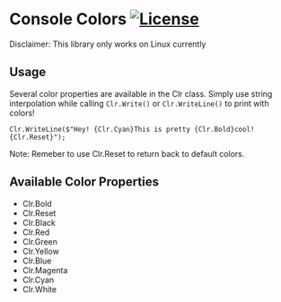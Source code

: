 # Console Colors [![License][License]](LICENSE.md)

[License]: https://img.shields.io/badge/License-MIT-blue.svg

Disclaimer: This library only works on Linux currently

## Usage

Several color properties are available in the Clr class. Simply use string interpolation while calling `Clr.Write()` or `Clr.WriteLine()` to print with colors!

```
Clr.WriteLine($"Hey! {Clr.Cyan}This is pretty {Clr.Bold}cool!{Clr.Reset}");
```
Note: Remeber to use Clr.Reset to return back to default colors.

## Available Color Properties
* Clr.Bold
* Clr.Reset
* Clr.Black
* Clr.Red
* Clr.Green
* Clr.Yellow
* Clr.Blue
* Clr.Magenta
* Clr.Cyan
* Clr.White
